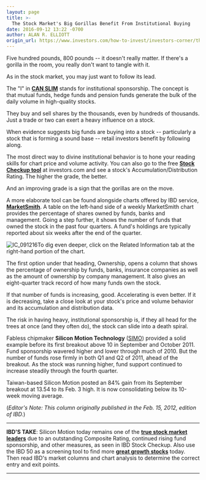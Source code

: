 ```yaml
---
layout: page
title: >-
  The Stock Market's Big Gorillas Benefit From Institutional Buying
date: 2016-09-12 13:22 -0700
author: ALAN R. ELLIOTT
origin_url: https://www.investors.com/how-to-invest/investors-corner/the-stock-markets-big-gorillas-benefit-from-institutional-buying
---
```





Five hundred pounds, 800 pounds -- it doesn't really matter. If there's a gorilla in the room, you really don't want to tangle with it.


As in the stock market, you may just want to follow its lead.


The "I" in **[CAN SLIM](https://www.investors.com/ibd-university/can-slim/)** stands for institutional sponsorship. The concept is that mutual funds, hedge funds and pension funds generate the bulk of the daily volume in high-quality stocks.


They buy and sell shares by the thousands, even by hundreds of thousands. Just a trade or two can exert a heavy influence on a stock.


When evidence suggests big funds are buying into a stock -- particularly a stock that is forming a sound base -- retail investors benefit by following along.


The most direct way to divine institutional behavior is to hone your reading skills for chart price and volume activity. You can also go to the free **[Stock Checkup tool](http://research.investors.com/stock-checkup/)** at investors.com and see a stock's Accumulation/Distribution Rating. The higher the grade, the better.


And an improving grade is a sign that the gorillas are on the move.


A more elaborate tool can be found alongside charts offered by IBD service, **[MarketSmith](http://shop.investors.com/offer/splashresponsive.aspx?id=mssmart&src=A012CQ4)**. A table on the left-hand side of a weekly MarketSmith chart provides the percentage of shares owned by funds, banks and management. Going a step further, it shows the number of funds that owned the stock in the past four quarters. A fund's holdings are typically reported about six weeks after the end of the quarter.


![IC_091216](https://www.investors.com/wp-content/uploads/2016/09/IC_091216-249x300.jpg)To dig even deeper, click on the Related Information tab at the right-hand portion of the chart.


The first option under that heading, Ownership, opens a column that shows the percentage of ownership by funds, banks, insurance companies as well as the amount of ownership by company management. It also gives an eight-quarter track record of how many funds own the stock.


If that number of funds is increasing, good. Accelerating is even better. If it is decreasing, take a close look at your stock's price and volume behavior and its accumulation and distribution data.


The risk in having heavy, institutional sponsorship is, if they all head for the trees at once (and they often do), the stock can slide into a death spiral.


Fabless chipmaker **Silicon Motion Technology** ([SIMO](https://research.investors.com/quote.aspx?symbol=SIMO)) provided a solid example before its first breakout above 10 in September and October 2011. Fund sponsorship wavered higher and lower through much of 2010. But the number of funds rose firmly in both Q1 and Q2 of 2011, ahead of the breakout. As the stock was running higher, fund support continued to increase steadily through the fourth quarter.


Taiwan-based Silicon Motion posted an 84% gain from its September breakout at 13.54 to its Feb. 3 high. It is now consolidating below its 10-week moving average.


(*Editor's Note: This column originally published in the Feb. 15, 2012, edition of IBD.*)




---


**IBD'S TAKE**: Silicon Motion today remains one of the **[true stock market leaders](http://research.investors.com/stock-checkup/)** due to an outstanding Composite Rating, continued rising fund sponsorship, and other measures, as seen in IBD Stock Checkup. Also use the IBD 50 as a screening tool to find more **[great growth stocks](http://research.investors.com/stock-lists/ibd-50/)** today. Then read IBD's market columns and chart analysis to determine the correct entry and exit points.




---


 




